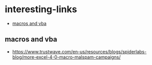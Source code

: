 # interesting-links

* [macros and vba](#macros-and-vba)
## macros and vba
* <https://www.trustwave.com/en-us/resources/blogs/spiderlabs-blog/more-excel-4-0-macro-malspam-campaigns/>
